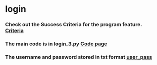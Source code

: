 # login


### Check out the Success Criteria for the program feature. [Criteria](https://github.com/ilhamhoque/login-server/commit/06e6fefa0c084d05bb3b9f6f3b674e84b8e81795)
### The main code is in login_3.py  [Code page](https://github.com/ilhamhoque/login-server/blob/master/login_3.py)
###
### The username and password stored in txt format [user_pass](https://github.com/ilhamhoque/login-server/commit/4bdc7a278e06cf879f1d6a5e612adf40051bde3e)
